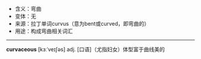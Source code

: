 - <span class="definition">含义：弯曲</span>
- <span class="definition">变体：无</span>
- <span class="definition">来源：拉丁单词curvus（意为bent或curved，即弯曲的）</span>
- <span class="definition">用途：构成弯曲相关词汇</span>

---

<span class="vocabulary">**curvaceous**</span> [kɜːˈveɪʃəs] adj. [口语]（尤指妇女）体型富于曲线美的
